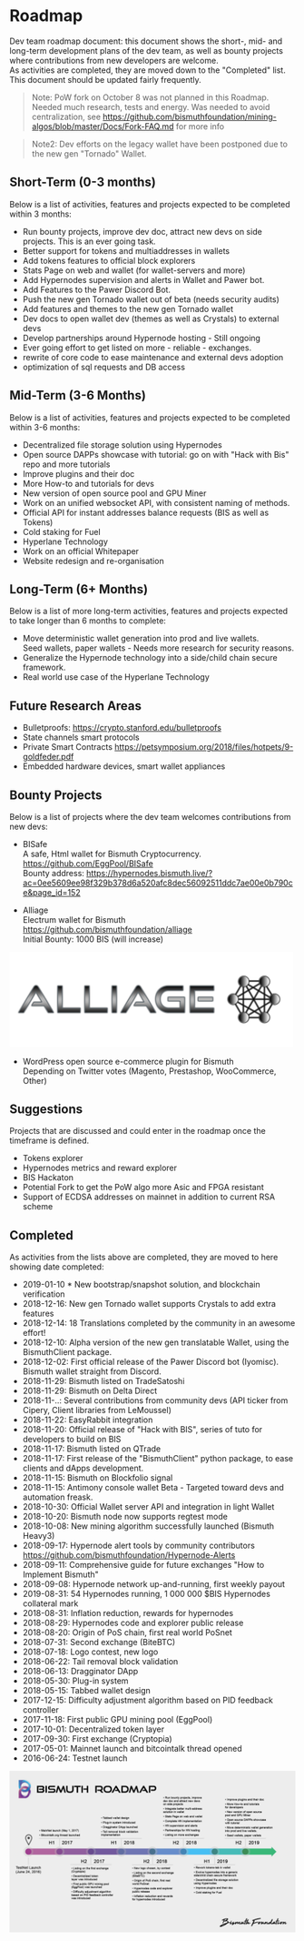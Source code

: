 # Roadmap
Dev team roadmap document: this document shows the short-, mid- and long-term development plans of the dev team, as well as bounty projects where contributions from new developers are welcome.  
As activities are completed, they are moved down to the "Completed" list.  
This document should be updated fairly frequently.

> Note: PoW fork on October 8 was not planned in this Roadmap. Needed much research, tests and energy.
Was needed to avoid centralization, see https://github.com/bismuthfoundation/mining-algos/blob/master/Docs/Fork-FAQ.md for more info

> Note2: Dev efforts on the legacy wallet have been postponed due to the new gen "Tornado" Wallet.

## Short-Term (0-3 months)
Below is a list of activities, features and projects expected to be completed within 3 months:  
* Run bounty projects, improve dev doc, attract new devs on side projects. This is an ever going task.
* Better support for tokens and multiaddresses in wallets
* Add tokens features to official block explorers
* Stats Page on web and wallet (for wallet-servers and more)
* Add Hypernodes supervision and alerts in Wallet and Pawer bot.
* Add Features to the Pawer Discord Bot.
* Push the new gen Tornado wallet out of beta (needs security audits)
* Add features and themes to the new gen Tornado wallet
* Dev docs to open wallet dev (themes as well as Crystals) to external devs
* Develop partnerships around Hypernode hosting - Still ongoing
* Ever going effort to get listed on more - reliable - exchanges.
* rewrite of core code to ease maintenance and external devs adoption
* optimization of sql requests and DB access

## Mid-Term (3-6 Months)
Below is a list of activities, features and projects expected to be completed within 3-6 months:  
* Decentralized file storage solution using Hypernodes
* Open source DAPPs showcase with tutorial: go on with "Hack with Bis" repo and more tutorials
* Improve plugins and their doc
* More How-to and tutorials for devs
* New version of open source pool and GPU Miner
* Work on an unified websocket API, with consistent naming of methods.
* Official API for instant addresses balance requests (BIS as well as Tokens)
* Cold staking for Fuel
* Hyperlane Technology
* Work on an official Whitepaper
* Website redesign and re-organisation

## Long-Term (6+ Months)
Below is a list of more long-term activities, features and projects expected to take longer than 6 months to complete:  

* Move deterministic wallet generation into prod and live wallets.  
  Seed wallets, paper wallets - Needs more research for security reasons.
* Generalize the Hypernode technology into a side/child chain secure framework.
* Real world use case of the Hyperlane Technology

## Future Research Areas
* Bulletproofs: https://crypto.stanford.edu/bulletproofs
* State channels smart protocols
* Private Smart Contracts https://petsymposium.org/2018/files/hotpets/9-goldfeder.pdf
* Embedded hardware devices, smart wallet appliances

## Bounty Projects
Below is a list of projects where the dev team welcomes contributions from new devs:  

* BISafe  
A safe, Html wallet for Bismuth Cryptocurrency.  
https://github.com/EggPool/BISafe  
Bounty address: https://hypernodes.bismuth.live/?ac=0ee5609ee98f329b378d6a520afc8dec56092511ddc7ae00e0b790ce&page_id=152

* Alliage  
Electrum wallet for Bismuth  
https://github.com/bismuthfoundation/alliage  
Initial Bounty: 1000 BIS (will increase)  
<img src="img/alliage-transparent-bg.png" width="500" alt="Alliage">  


* WordPress open source e-commerce plugin for Bismuth  
Depending on Twitter votes (Magento, Prestashop, WooCommerce, Other)

## Suggestions
Projects that are discussed and could enter in the roadmap once the timeframe is defined.

* Tokens explorer
* Hypernodes metrics and reward explorer
* BIS Hackaton
* Potential Fork to get the PoW algo more Asic and FPGA resistant
* Support of ECDSA addresses on mainnet in addition to current RSA scheme

## Completed
As activities from the lists above are completed, they are moved to here showing date completed:  
* 2019-01-10 * New bootstrap/snapshot solution, and blockchain verification
* 2018-12-16: New gen Tornado wallet supports Crystals to add extra features
* 2018-12-14: 18 Translations completed by the community in an awesome effort!
* 2018-12-10: Alpha version of the new gen translatable Wallet, using the BismuthClient package.
* 2018-12-02: First official release of the Pawer Discord bot (Iyomisc). Bismuth wallet straight from Discord.
* 2018-11-29: Bismuth listed on TradeSatoshi
* 2018-11-29: Bismuth on Delta Direct
* 2018-11-..: Several contributions from community devs (API ticker from Cipery, Client libraries from LeMoussel)
* 2018-11-22: EasyRabbit integration
* 2018-11-20: Official release of "Hack with BIS", series of tuto for developers to build on BIS
* 2018-11-17: Bismuth listed on QTrade
* 2018-11-17: First release of the "BismuthClient" python package, to ease clients and dApps development.
* 2018-11-15: Bismuth on Blockfolio signal
* 2018-11-15: Antimony console wallet Beta - Targeted toward devs and automation freask.
* 2018-10-30: Official Wallet server API and integration in light Wallet
* 2018-10-20: Bismuth node now supports regtest mode
* 2018-10-08: New mining algorithm successfully launched (Bismuth Heavy3)
* 2018-09-17: Hypernode alert tools by community contributors https://github.com/bismuthfoundation/Hypernode-Alerts
* 2018-09-11: Comprehensive guide for future exchanges "How to Implement Bismuth"
* 2018-09-08: Hypernode network up-and-running, first weekly payout
* 2019-08-31: 54 Hypernodes running, 1 000 000 $BIS Hypernodes collateral mark
* 2018-08-31: Inflation reduction, rewards for hypernodes
* 2018-08-29: Hypernodes code and explorer public release
* 2018-08-20: Origin of PoS chain, first real world PoSnet
* 2018-07-31: Second exchange (BiteBTC)
* 2018-07-18: Logo contest, new logo
* 2018-06-22: Tail removal block validation
* 2018-06-13: Dragginator DApp
* 2018-05-30: Plug-in system
* 2018-05-15: Tabbed wallet design
* 2017-12-15: Difficulty adjustment algorithm based on PID feedback controller
* 2017-11-18: First public GPU mining pool (EggPool)
* 2017-10-01: Decentralized token layer
* 2017-09-30: First exchange (Cryptopia)
* 2017-05-01: Mainnet launch and bitcointalk thread opened
* 2016-06-24: Testnet launch

<img src="img/bis_new_roadmap.jpg" alt="Bismuth Roadmap"> 
